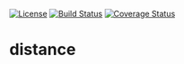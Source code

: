 [![License](https://img.shields.io/badge/license-MIT-blue.svg)](./LICENSE)
[![Build Status](https://travis-ci.org/theatrejs/distance.svg?branch=master)](https://travis-ci.org/theatrejs/distance)
[![Coverage Status](https://coveralls.io/repos/github/theatrejs/distance/badge.svg?branch=master)](https://coveralls.io/github/theatrejs/distance?branch=master)

# distance
